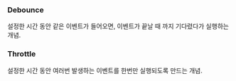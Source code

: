 ### Debounce
설정한 시간 동안 같은 이벤트가 들어오면, 이벤트가 끝날 때 까지 기다렸다가 실행하는 개념.

### Throttle
설정한 시간 동안 여러번 발생하는 이벤트를 한번만 실행되도록 만드는 개념.